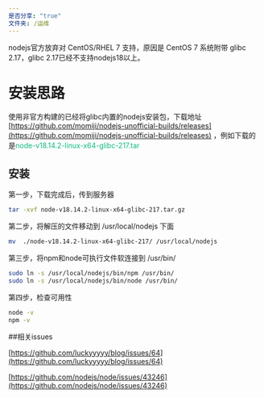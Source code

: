 ```yaml
---
是否分享: "true"
文件夹: /运维
---
```



nodejs官方放弃对 CentOS/RHEL 7 支持，原因是 CentOS 7 系统附带 glibc 2.17，glibc 2.17已经不支持nodejs18以上。

# 安装思路

使用非官方构建的已经将glibc内置的nodejs安装包，下载地址 [https://github.com/momiji/nodejs-unofficial-builds/releases](https://github.com/momiji/nodejs-unofficial-builds/releases) ，例如下载的是<span style="color:rgba(16,185,129,1)">node-v18.14.2-linux-x64-glibc-217.tar</span>

## 安装

第一步，下载完成后，传到服务器

```bash
tar -xvf node-v18.14.2-linux-x64-glibc-217.tar.gz
```

第二步，将解压的文件移动到 /usr/local/nodejs 下面

```bash
mv  ./node-v18.14.2-linux-x64-glibc-217/ /usr/local/nodejs
```

第三步，将npm和node可执行文件软连接到 /usr/bin/

```bash
sudo ln -s /usr/local/nodejs/bin/npm /usr/bin/
sudo ln -s /usr/local/nodejs/bin/node /usr/bin/
```

第四步，检查可用性

```bash
node -v
npm -v
```

##相关issues

[https://github.com/luckyyyyy/blog/issues/64](https://github.com/luckyyyyy/blog/issues/64)

[https://github.com/nodejs/node/issues/43246](https://github.com/nodejs/node/issues/43246)